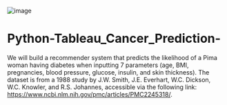 ![image](https://user-images.githubusercontent.com/52191181/177076873-e425b5d9-5797-4fe8-929d-f63bcb62532a.png)


# Python-Tableau_Cancer_Prediction-
We will build a recommender system that predicts the likelihood of a Pima woman having diabetes when inputting 7 parameters (age, BMI, pregnancies, blood pressure, glucose, insulin, and skin thickness). The dataset is from a 1988 study by J.W. Smith, J.E. Everhart, W.C. Dickson, W.C. Knowler, and R.S. Johannes, accessible via the following link: https://www.ncbi.nlm.nih.gov/pmc/articles/PMC2245318/.
